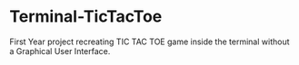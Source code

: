# Terminal-TicTacToe

First Year project recreating TIC TAC TOE game inside the terminal without a Graphical User Interface. 
